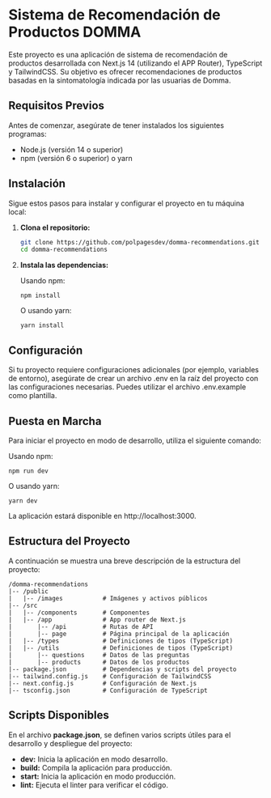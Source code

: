 # Sistema de Recomendación de Productos DOMMA

Este proyecto es una aplicación de sistema de recomendación de productos desarrollada con Next.js 14 (utilizando el APP Router), TypeScript y TailwindCSS. Su objetivo es ofrecer recomendaciones de productos basadas en la sintomatología indicada por las usuarias de Domma.

## Requisitos Previos

Antes de comenzar, asegúrate de tener instalados los siguientes programas:

- Node.js (versión 14 o superior)
- npm (versión 6 o superior) o yarn

## Instalación

Sigue estos pasos para instalar y configurar el proyecto en tu máquina local:

1. **Clona el repositorio:**

   ```bash
   git clone https://github.com/polpagesdev/domma-recommendations.git
   cd domma-recommendations
   ```

2. **Instala las dependencias:**

    Usando npm:
    ```
    npm install
    ```
    O usando yarn:
    ```
    yarn install
    ````

## Configuración

Si tu proyecto requiere configuraciones adicionales (por ejemplo, variables de entorno), asegúrate de crear un archivo .env en la raíz del proyecto con las configuraciones necesarias. Puedes utilizar el archivo .env.example como plantilla.

## Puesta en Marcha

Para iniciar el proyecto en modo de desarrollo, utiliza el siguiente comando:

Usando npm:
```
npm run dev
```

O usando yarn:
```
yarn dev
```

La aplicación estará disponible en http://localhost:3000.

## Estructura del Proyecto

A continuación se muestra una breve descripción de la estructura del proyecto:
```
/domma-recommendations
|-- /public
|   |-- /images           # Imágenes y activos públicos
|-- /src
|   |-- /components       # Componentes
|   |-- /app              # App router de Next.js
|       |-- /api          # Rutas de API
|       |-- page          # Página principal de la aplicación
|   |-- /types            # Definiciones de tipos (TypeScript)
|   |-- /utils            # Definiciones de tipos (TypeScript)
|       |-- questions     # Datos de las preguntas
|       |-- products      # Datos de los productos
|-- package.json          # Dependencias y scripts del proyecto
|-- tailwind.config.js    # Configuración de TailwindCSS
|-- next.config.js        # Configuración de Next.js
|-- tsconfig.json         # Configuración de TypeScript
```

## Scripts Disponibles

En el archivo **package.json**, se definen varios scripts útiles para el desarrollo y despliegue del proyecto:

- **dev:** Inicia la aplicación en modo desarrollo.
- **build:** Compila la aplicación para producción.
- **start:** Inicia la aplicación en modo producción.
- **lint:** Ejecuta el linter para verificar el código.